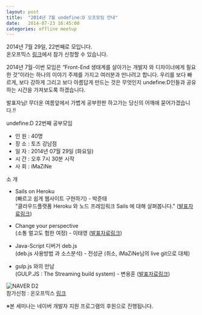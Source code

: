 ```yaml
---
layout: post
title:  "2014년 7월 undefine:D 오프모임 안내"
date:   2014-07-23 16:45:00
categories: offline meetup
---
```


2014년 7월 29일, 22번째로 모입니다.  
온오프믹스 [링크](http://onoffmix.com/event/31122)에서 참가 신청할 수 있습니다.

2014년 7월-이번 모임은 “Front-End 생태계를 살아가는 개발자 와 디자이너에게 필요한 것”이라는 하나의 이야기 주제를 가지고 여러분과 만나려고 합니다. 
우리를 보다 빠르게, 보다 강하게 그리고 보다 아름답게 만드는 것은 무엇인지 undefine:D인들과 공유하는 시간을 가져보도록 하겠습니다.
 
발표자님! 무더운 여름앞에서 가볍게 공부한판 하고가는 당신의 어깨에 묻어가겠습니다.!!

undefine:D 22번째 공부모임  

- 인 원 : 40명  
- 장 소 : 토즈 강남점  
- 일 자 : 2014년 07월 29일 (화요일)  
- 시 간 : 오후 7시 30분 시작  
- 사 회 : iMaZiNe  
 
소 개  

- Sails on Heroku  
  (빠르고 쉽게 웹사이트 구현하기) - 박준태  
  "클라우드플랫폼 Heroku 와 노드 프레임워크 Sails 에 대해 살펴봅니다." ([발표자료링크](http://rkjun.undefined.kr/presentations/sails-on-heroku/))

- Change your perspective  
  (소통 멀고도 험한 여정) - 이태영 ([발표자료링크](http://www.slideshare.net/taeyounglee1447/change-my-perspective-deginaerdeveloper-37530220))

- Java-Script 디버거 deb.js  
  (deb.js 사용방법 과 소스분석) - 전성균 (취소, iMaZiNe님의 live git으로 대체) 

- gulp.js 와의 만남  
  (GULP.JS : The Streaming build system) - 변용훈 ([발표자료링크](https://rivario.com/slide/gulp))

![NAVER D2](http://cfile1.onoffmix.com/attach/aslOuJyMFw5PZfieVvFObF4paVHixaZ0)  
참가신청 : 온오프믹스 [링크](http://onoffmix.com/event/31122)

※본 세미나는 네이버 개발자 지원 프로그램의 후원으로 진행됩니다.
